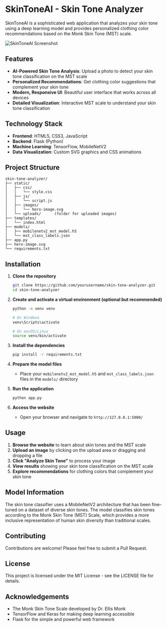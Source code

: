 # SkinToneAI - Skin Tone Analyzer

SkinToneAI is a sophisticated web application that analyzes your skin tone using a deep learning model and provides personalized clothing color recommendations based on the Monk Skin Tone (MST) scale.

![SkinToneAI Screenshot](screenshot.png)

## Features

- **AI-Powered Skin Tone Analysis**: Upload a photo to detect your skin tone classification on the MST scale
- **Personalized Recommendations**: Get clothing color suggestions that complement your skin tone
- **Modern, Responsive UI**: Beautiful user interface that works across all devices
- **Detailed Visualization**: Interactive MST scale to understand your skin tone classification

## Technology Stack

- **Frontend**: HTML5, CSS3, JavaScript
- **Backend**: Flask (Python)
- **Machine Learning**: TensorFlow, MobileNetV2
- **Data Visualization**: Custom SVG graphics and CSS animations

## Project Structure

```
skin-tone-analyzer/
├── static/
│   ├── css/
│   │   └── style.css
│   ├── js/
│   │   └── script.js
│   ├── images/
│   │   └── hero-image.svg
│   └── uploads/      (folder for uploaded images)
├── templates/
│   └── index.html
├── models/
│   ├── mobilenetv2_mst_model.h5
│   └── mst_class_labels.json
├── app.py
├── hero-image.svg
└── requirements.txt
```

## Installation

1. **Clone the repository**
   ```bash
   git clone https://github.com/yourusername/skin-tone-analyzer.git
   cd skin-tone-analyzer
   ```

2. **Create and activate a virtual environment (optional but recommended)**
   ```bash
   python -m venv venv
   
   # On Windows
   venv\Scripts\activate
   
   # On macOS/Linux
   source venv/bin/activate
   ```

3. **Install the dependencies**
   ```bash
   pip install -r requirements.txt
   ```

4. **Prepare the model files**
   - Place your `mobilenetv2_mst_model.h5` and `mst_class_labels.json` files in the `models/` directory

5. **Run the application**
   ```bash
   python app.py
   ```

6. **Access the website**
   - Open your browser and navigate to `http://127.0.0.1:5000/`

## Usage

1. **Browse the website** to learn about skin tones and the MST scale
2. **Upload an image** by clicking on the upload area or dragging and dropping a file
3. **Click "Analyze Skin Tone"** to process your image
4. **View results** showing your skin tone classification on the MST scale
5. **Explore recommendations** for clothing colors that complement your skin tone

## Model Information

The skin tone classifier uses a MobileNetV2 architecture that has been fine-tuned on a dataset of diverse skin tones. The model classifies skin tones according to the Monk Skin Tone (MST) Scale, which provides a more inclusive representation of human skin diversity than traditional scales.

## Contributing

Contributions are welcome! Please feel free to submit a Pull Request.

## License

This project is licensed under the MIT License - see the LICENSE file for details.

## Acknowledgements

- The Monk Skin Tone Scale developed by Dr. Ellis Monk
- TensorFlow and Keras for making deep learning accessible
- Flask for the simple and powerful web framework
